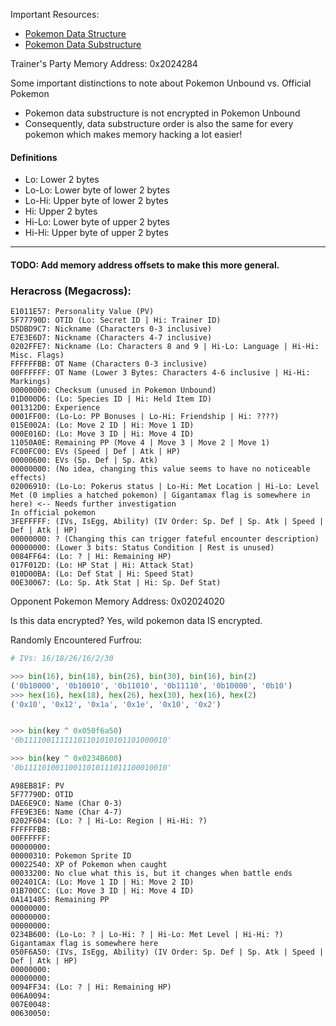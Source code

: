 Important Resources:

- [Pokemon Data Structure](<https://bulbapedia.bulbagarden.net/wiki/Pok%C3%A9mon_data_structure_(Generation_III)>)
- [Pokemon Data Substructure](<https://bulbapedia.bulbagarden.net/wiki/Pok%C3%A9mon_data_substructures_(Generation_III)>)

Trainer's Party Memory Address: 0x2024284

Some important distinctions to note about Pokemon Unbound vs. Official Pokemon

- Pokemon data substructure is not encrypted in Pokemon Unbound
- Consequently, data substructure order is also the same for every pokemon which makes memory hacking a lot easier!

#### Definitions

- Lo: Lower 2 bytes
- Lo-Lo: Lower byte of lower 2 bytes
- Lo-Hi: Upper byte of lower 2 bytes
- Hi: Upper 2 bytes
- Hi-Lo: Lower byte of upper 2 bytes
- Hi-Hi: Upper byte of upper 2 bytes

---

#### TODO: Add memory address offsets to make this more general.

### Heracross (Megacross):

```
E1011E57: Personality Value (PV)
5F77790D: OTID (Lo: Secret ID | Hi: Trainer ID)
D5DBD9C7: Nickname (Characters 0-3 inclusive)
E7E3E6D7: Nickname (Characters 4-7 inclusive)
0202FFE7: Nickname (Lo: Characters 8 and 9 | Hi-Lo: Language | Hi-Hi: Misc. Flags)
FFFFFFBB: OT Name (Characters 0-3 inclusive)
00FFFFFF: OT Name (Lower 3 Bytes: Characters 4-6 inclusive | Hi-Hi: Markings)
00000000: Checksum (unused in Pokemon Unbound)
01D000D6: (Lo: Species ID | Hi: Held Item ID)
001312D0: Experience
0001FF00: (Lo-Lo: PP Bonuses | Lo-Hi: Friendship | Hi: ????)
015E002A: (Lo: Move 2 ID | Hi: Move 1 ID)
000E016D: (Lo: Move 3 ID | Hi: Move 4 ID)
11050A0E: Remaining PP (Move 4 | Move 3 | Move 2 | Move 1)
FC00FC00: EVs (Speed | Def | Atk | HP)
00000600: EVs (Sp. Def | Sp. Atk)
00000000: (No idea, changing this value seems to have no noticeable effects)
02006910: (Lo-Lo: Pokerus status | Lo-Hi: Met Location | Hi-Lo: Level Met (0 implies a hatched pokemon) | Gigantamax flag is somewhere in here) <-- Needs further investigation
In official pokemon
3FEFFFFF: (IVs, IsEgg, Ability) (IV Order: Sp. Def | Sp. Atk | Speed | Def | Atk | HP)
00000000: ? (Changing this can trigger fateful encounter description)
00000000: (Lower 3 bits: Status Condition | Rest is unused)
0084FF64: (Lo: ? | Hi: Remaining HP)
017F012D: (Lo: HP Stat | Hi: Attack Stat)
010D00BA: (Lo: Def Stat | Hi: Speed Stat)
00E30067: (Lo: Sp. Atk Stat | Hi: Sp. Def Stat)
```

Opponent Pokemon Memory Address: 0x02024020

Is this data encrypted? Yes, wild pokemon data IS encrypted.

Randomly Encountered Furfrou:

```python
# IVs: 16/18/26/16/2/30

>>> bin(16), bin(18), bin(26), bin(30), bin(16), bin(2)
('0b10000', '0b10010', '0b11010', '0b11110', '0b10000', '0b10')
>>> hex(16), hex(18), hex(26), hex(30), hex(16), hex(2)
('0x10', '0x12', '0x1a', '0x1e', '0x10', '0x2')


>>> bin(key ^ 0x050f6a50)
'0b11110011111101101010101101000010'

>>> bin(key ^ 0x0234B600)
'0b11110100110011010111011100010010'
```

```
A98EB81F: PV
5F77790D: OTID
DAE6E9C0: Name (Char 0-3)
FFE9E3E6: Name (Char 4-7)
0202F604: (Lo: ? | Hi-Lo: Region | Hi-Hi: ?)
FFFFFFBB:
00FFFFFF:
00000000:
00000310: Pokemon Sprite ID
00022540: XP of Pokemon when caught
00033200: No clue what this is, but it changes when battle ends
002401CA: (Lo: Move 1 ID | Hi: Move 2 ID)
01B700CC: (Lo: Move 3 ID | Hi: Move 4 ID)
0A141405: Remaining PP
00000000:
00000000:
00000000:
0234B600: (Lo-Lo: ? | Lo-Hi: ? | Hi-Lo: Met Level | Hi-Hi: ?) Gigantamax flag is somewhere here
050F6A50: (IVs, IsEgg, Ability) (IV Order: Sp. Def | Sp. Atk | Speed | Def | Atk | HP)
00000000:
00000000:
0094FF34: (Lo: ? | Hi: Remaining HP)
006A0094:
007E0048:
00630050:


```
